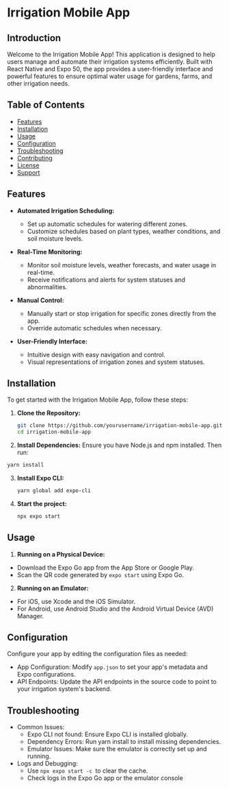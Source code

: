 # Irrigation Mobile App

## Introduction

Welcome to the Irrigation Mobile App! This application is designed to help users manage and automate their irrigation systems efficiently. Built with React Native and Expo 50, the app provides a user-friendly interface and powerful features to ensure optimal water usage for gardens, farms, and other irrigation needs.

## Table of Contents

- [Features](#features)
- [Installation](#installation)
- [Usage](#usage)
- [Configuration](#configuration)
- [Troubleshooting](#troubleshooting)
- [Contributing](#contributing)
- [License](#license)
- [Support](#support)

## Features

- **Automated Irrigation Scheduling:**
  - Set up automatic schedules for watering different zones.
  - Customize schedules based on plant types, weather conditions, and soil moisture levels.

- **Real-Time Monitoring:**
  - Monitor soil moisture levels, weather forecasts, and water usage in real-time.
  - Receive notifications and alerts for system statuses and abnormalities.

- **Manual Control:**
  - Manually start or stop irrigation for specific zones directly from the app.
  - Override automatic schedules when necessary.

- **User-Friendly Interface:**
  - Intuitive design with easy navigation and control.
  - Visual representations of irrigation zones and system statuses.

## Installation

To get started with the Irrigation Mobile App, follow these steps:

1. **Clone the Repository:**

   ```bash
   git clone https://github.com/yourusername/irrigation-mobile-app.git
   cd irrigation-mobile-app
   ```
   
2. **Install Dependencies:**
   Ensure you have Node.js and npm installed. Then run:

  ```bash
  yarn install
  ```

3. **Install Expo CLI:**
   ```bash
   yarn global add expo-cli
   ```

4. **Start the project:**
   ```bash
   npx expo start
   ```
## Usage
1. **Running on a Physical Device:**
  - Download the Expo Go app from the App Store or Google Play.
  - Scan the QR code generated by `expo start` using Expo Go.

2. **Running on an Emulator:**
  - For iOS, use Xcode and the iOS Simulator.
  - For Android, use Android Studio and the Android Virtual Device (AVD) Manager.

## Configuration
Configure your app by editing the configuration files as needed:

- App Configuration:
  Modify `app.json` to set your app's metadata and Expo configurations.
- API Endpoints:
  Update the API endpoints in the source code to point to your irrigation system's backend.
  
## Troubleshooting

- Common Issues:
    - Expo CLI not found: Ensure Expo CLI is installed globally.
    - Dependency Errors: Run yarn install to install missing dependencies.
    - Emulator Issues: Make sure the emulator is correctly set up and running.
- Logs and Debugging:
    - Use `npx expo start -c `to clear the cache.
    - Check logs in the Expo Go app or the emulator console
  
